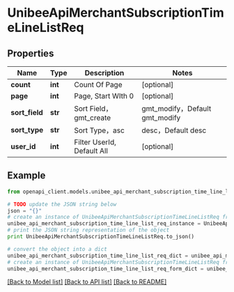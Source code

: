 # UnibeeApiMerchantSubscriptionTimeLineListReq


## Properties

Name | Type | Description | Notes
------------ | ------------- | ------------- | -------------
**count** | **int** | Count Of Page | [optional] 
**page** | **int** | Page, Start WIth 0 | [optional] 
**sort_field** | **str** | Sort Field，gmt_create|gmt_modify，Default gmt_modify | [optional] 
**sort_type** | **str** | Sort Type，asc|desc，Default desc | [optional] 
**user_id** | **int** | Filter UserId, Default All  | [optional] 

## Example

```python
from openapi_client.models.unibee_api_merchant_subscription_time_line_list_req import UnibeeApiMerchantSubscriptionTimeLineListReq

# TODO update the JSON string below
json = "{}"
# create an instance of UnibeeApiMerchantSubscriptionTimeLineListReq from a JSON string
unibee_api_merchant_subscription_time_line_list_req_instance = UnibeeApiMerchantSubscriptionTimeLineListReq.from_json(json)
# print the JSON string representation of the object
print UnibeeApiMerchantSubscriptionTimeLineListReq.to_json()

# convert the object into a dict
unibee_api_merchant_subscription_time_line_list_req_dict = unibee_api_merchant_subscription_time_line_list_req_instance.to_dict()
# create an instance of UnibeeApiMerchantSubscriptionTimeLineListReq from a dict
unibee_api_merchant_subscription_time_line_list_req_form_dict = unibee_api_merchant_subscription_time_line_list_req.from_dict(unibee_api_merchant_subscription_time_line_list_req_dict)
```
[[Back to Model list]](../README.md#documentation-for-models) [[Back to API list]](../README.md#documentation-for-api-endpoints) [[Back to README]](../README.md)


